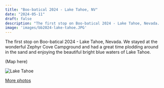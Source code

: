 ```yaml
---
title: "Boo-batical 2024 - Lake Tahoe, NV"
date: "2024-05-11"
draft: false
description: "The first stop on Boo-batical 2024 - Lake Tahoe, Nevada. We stayed at the wonderful Zephyr Cove Campground and had a great time plodding around in the sand and enjoying the beautiful bright blue waters of Lake Tahoe."
image: 'images/bb2024-lake-tahoe.JPG'
---
```


The first stop on Boo-batical 2024 - Lake Tahoe, Nevada. We stayed at the wonderful Zephyr Cove Campground and had a great time plodding around in the sand and enjoying the beautiful bright blue waters of Lake Tahoe.

(Map here)

![Lake Tahoe](/images/bb2024-lake-tahoe.JPG)

[More photos](https://photos.app.goo.gl/bpmH1qCJysec1sV17)
